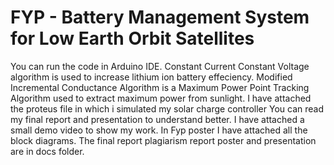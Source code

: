 # FYP - Battery Management System for Low Earth Orbit Satellites
You can run the code in Arduino IDE. 
Constant Current Constant Voltage algorithm is used to increase lithium ion battery effeciency.
Modified Incremental Conductance Algorithm is a Maximum Power Point Tracking Algorithm used to extract maximum power from sunlight.
I have attached the proteus file in which i simulated my solar charge controller
You can read my final report and  presentation to understand better.
I have attached a small demo video to show my work.
In Fyp poster I have attached all the block diagrams.
The final report plagiarism report poster and presentation are in docs folder.
